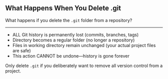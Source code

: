 ## What Happens When You Delete .git

What happens if you delete the `.git` folder from a repository?

---

- ALL Git history is permanently lost (commits, branches, tags)
- Directory becomes a regular folder (no longer a repository)
- Files in working directory remain unchanged (your actual project files are safe)
- This action CANNOT be undone—history is gone forever

Only delete `.git` if you deliberately want to remove all version control from a project.

